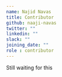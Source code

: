 ```yaml
---
name: Najid Navas
title: Contributor
github: naaji-navas
twitter: ""
linkedin: ""
slack: ""
joining_date: ""
role : contributor
---
```


Still waiting for this
